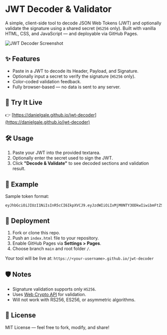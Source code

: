 # JWT Decoder & Validator

A simple, client-side tool to decode JSON Web Tokens (JWT) and optionally validate the signature using a shared secret (`HS256` only). Built with vanilla HTML, CSS, and JavaScript — and deployable via GitHub Pages.

![JWT Decoder Screenshot](./screenshot.png)

## ✨ Features

- Paste in a JWT to decode its Header, Payload, and Signature.
- Optionally input a secret to verify the signature (`HS256` only).
- Color-coded validation feedback.
- Fully browser-based — no data is sent to any server.

## 🧪 Try It Live

👉 [https://danielgale.github.io/jwt-decoder](https://danielgale.github.io/jwt-decoder)

## 🛠 Usage

1. Paste your JWT into the provided textarea.
2. Optionally enter the secret used to sign the JWT.
3. Click **"Decode & Validate"** to see decoded sections and validation result.

## 📝 Example

Sample token format:

```
eyJhbGciOiJIUzI1NiIsInR5cCI6IkpXVCJ9.eyJzdWIiOiIxMjM0NTY3ODkwIiwibmFtZSI6IkpvaG4gRG9lIiwiaWF0IjoxNTE2MjM5MDIyfQ.SflKxwRJSMeKKF2QT4fwpMeJf36POk6yJV_adQssw5c
```

## 🚀 Deployment

1. Fork or clone this repo.
2. Push an `index.html` file to your repository.
3. Enable GitHub Pages via **Settings > Pages**.
4. Choose branch `main` and root folder `/`.

Your tool will be live at: `https://<your-username>.github.io/jwt-decoder`

## 🛡️ Notes

- Signature validation supports only `HS256`.
- Uses [Web Crypto API](https://developer.mozilla.org/en-US/docs/Web/API/SubtleCrypto) for validation.
- Will not work with RS256, ES256, or asymmetric algorithms.

## 📄 License

MIT License — feel free to fork, modify, and share!
